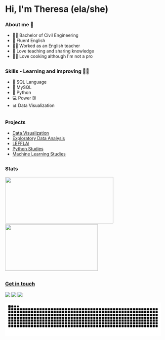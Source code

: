 # Hi, I'm Theresa (ela/she)

### About me 👩

- 👩‍🎓 Bachelor of Civil Engineering
- 🗽 Fluent English
- 👩‍🏫 Worked as an English teacher
- 💖 Love teaching and sharing knowledge
- 👩‍🍳 Love cooking although I'm not a pro

##

### Skills - Learning and improving 👩‍💻

- 📑 SQL Language
- 📑 MySQL
- 🐍 Python
- 💻 Power BI
- 📊 Data Visualization

##

### Projects

- [Data Visualization](https://github.com/theresarocha/projetos_dashboards)
- [Exploratory Data Analysis](https://github.com/theresarocha/estudos_estatistica)
- [LEFFLAI](https://github.com/theresarocha/estudos_LEFLAI_python)
- [Python Studies](https://github.com/theresarocha/estudos_python)
- [Machine Learning Studies](https://github.com/theresarocha/estudos_machine_learning)

##

### Stats

<div>
  
  <a href="https://sites.google.com/view/theresarocha">
  <img height="150em" width="350em" src="https://github-readme-stats.vercel.app/api?username=theresarocha&theme=omni&show_icons=true&include_all_commits=true&count_private=true"/>
  <img height="150em" width="300em" src="https://github-readme-stats.vercel.app/api/top-langs/?username=theresarocha&layout=compact&langs_count=16&theme=omni"/>
    
</div>
  
##

### Get in touch 

<div>
  <a href="https://www.linkedin.com/in/theresarocha/" target="_blank"><img src="https://img.shields.io/badge/LinkedIn-0077B5?style=for-the-badge&logo=linkedin&logoColor=white" target="_blank"></a>
     <a href="https://sites.google.com/view/theresarocha" target="_blank"><img src="https://img.shields.io/badge/Portfolio-00457C?style=for-the-badge&logo=portfolio&logoColor=white" target="_blank"></a>
  <a href="https://theresarocha.medium.com/" target="_blank"><img src="https://img.shields.io/badge/Medium-12100E?style=for-the-badge&logo=medium&logoColor=white" target="_blank"></a> 
</div>
  
![Snake animation](https://github.com/theresarocha/theresarocha/blob/output/github-contribution-grid-snake.svg)
